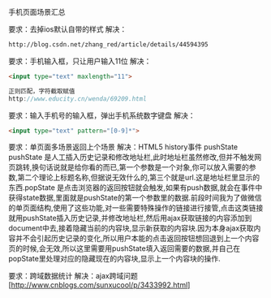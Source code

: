 
手机页面场景汇总

要求：去掉ios默认自带的样式
解决：
```html
http://blog.csdn.net/zhang_red/article/details/44594395
```

要求：手机输入框，只让用户输入11位
解决：
```html
<input type="text" maxlength="11">
```
```javascript
正则匹配，字符截取赋值
http://www.educity.cn/wenda/69209.html
```
要求：输入手机号的输入框，弹出手机系统数字键盘
解决：
```html
<input type="text" pattern="[0-9]*">
```

要求：单页面多场景返回上个场景
解决：HTML5 history事件  pushState
pushState 是人工插入历史记录和修改地址栏,此时地址栏虽然修改,但并不触发网页跳转,换句话说就是给你看的而已,第一个参数是一个对象,你可以放入需要的参数,第二个理论上标题名称,但据说无效什么的,第三个就是url.这是地址栏里显示的东西.popState 是点击浏览器的返回按钮就会触发,如果有push数据,就会在事件中获得state数据,里面就是pushState的第一个参数里的数据.前段时间我为了做微信的单页面结构,使用了这些功能,对一些需要特殊操作的链接进行接管,点击这类链接就用pushState插入历史记录,并修改地址栏,然后用ajax获取链接的内容添加到document中去,接着隐藏当前的内容块,显示新获取的内容块.因为本身ajax获取内容并不会引起历史记录的变化,所以用户本能的点击返回按钮想回退到上一个内容页的时候,会无效,所以这里需要用pushState填入返回需要的数据,并自己在popState里处理对应的隐藏现在的内容块,显示上一个内容块的操作.

要求：跨域数据统计
解决：ajax跨域问题[http://www.cnblogs.com/sunxucool/p/3433992.html]

